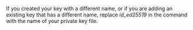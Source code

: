 If you created your key with a different name, or if you are adding an existing key that has a different name, replace *id_ed25519* in the command with the name of your private key file.
